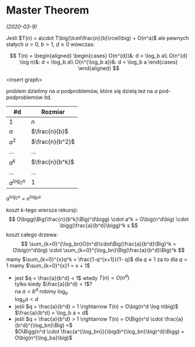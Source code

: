 # Master Theorem
*(2020-03-9)*

Jeśli $T(n) = a\cdot T\big(\lceil\frac{n}{b}\rceil\big) + O(n^a)$ ale pewnych stałych $a > 0$, $b > 1$, $d \ge 0$ wówczas:

$$
T(n) =
\begin{aligned}
\begin{cases}
  O(n^{d})&: d > \log_b a\\
  O(n^{d} \log n)&: d = \log_b a\\
  O(n^{\log_b a})&: d < \log_b a
\end{cases}
\end{aligned}
$$

\<insert graph>

problem dzielimy na $a$ podproblemów, które się dzielą też na $a$ pod-podproblemów itd.

| #d            | Rozmiar         |
| ------------- | --------------- |
| $1$           | $n$             |
| $a$           | $\frac{n}{b}$   |
| $a^2$         | $\frac{n}{b^2}$ |
| ...           | ...             |
| $a^k$         | $\frac{n}{b^k}$ |
| ...           | ...             |
| $a^{\log_2n}$ | $1$             |

$a^{\log_2n}$ = $n^{\log_ba}$

koszt $k$-tego wiersza rekursji:
$$
O\bigg(\Big(\frac{n}{b^k}\Big)^d\bigg) \cdot a^k = O\big(n^d\big) \cdot \bigg(\frac{a}{b^d}\bigg)^k s
$$
koszt całego drzewa:
$$
\sum_{k=0}^{\log_bn}O(n^d)\cdot\Big(\frac{a}{b^d}\Big)^k = O\big(n^d\big) \cdot \sum_{k=0}^{\log_bn}\Big(\frac{a}{b^d}\Big)^k
$$
mamy $\sum_{k=0}^{x}q^k = \frac{1-q^{x+1}}{1- q}$ dla $q \neq 1$
za to dla $q = 1$ mamy $\sum_{k=0}^{x}1 = x + 1$

- jest $q = \frac{a}{b^d} < 1$ wtedy $T(n) = O(n^d)$\
  tylko kiedy $\frac{a}{b^d} < 1$?\
  na $a < b^d$ robimy $\log_b$\
  $\log_ba < d$
- jeśli $q = \frac{a}{b^d} = 1 \rightarrow T(n) = O\big(n^d \log n\big)$\
  $\frac{a}{b^d} = \log_b a = d$
- jeśli $q = \frac{a}{b^d} > 1 \rightarrow T(n) = O\Big(n^d \cdot \frac{a}{b^d}^{\log_bn}\Big) =$\
  $O\Bigg(n^d \cdot \frac{a^{\log_bn}}{\big(b^{\log_bn}\big)^d}\Bigg) = O\big(n^{\log_ba}\big)$
